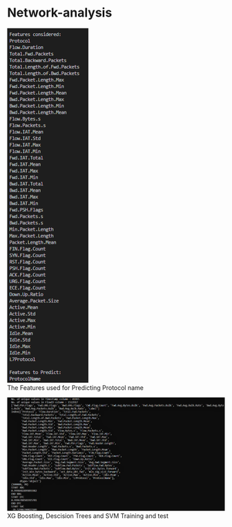 # Network-analysis

![Features](analysis/Features.png) \
The Features used for Predicting Protocol name 

![Prediction](analysis/ML_evaluate.png) \
XG Boosting, Descision Trees and SVM Training and test 
